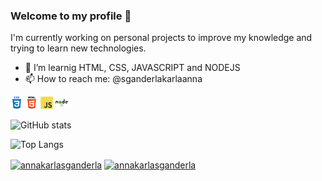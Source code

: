 ### Welcome to my profile 👋

I'm currently working on personal projects to improve my knowledge and trying to learn new technologies.

- 🌱 I’m learnig HTML, CSS, JAVASCRIPT and NODEJS
- 📫 How to reach me: @sganderlakarlaanna

<p align="left">
<img src="https://raw.githubusercontent.com/devicons/devicon/master/icons/css3/css3-plain-wordmark.svg" alt="css3"  width="20" height="20"/>
<img src="https://raw.githubusercontent.com/devicons/devicon/master/icons/html5/html5-original-wordmark.svg" alt="html5"  width="20" height="20"/>
<img src="https://raw.githubusercontent.com/devicons/devicon/master/icons/javascript/javascript-original.svg" alt="javascript" width="20" height="20"/>
<img src="https://raw.githubusercontent.com/devicons/devicon/master/icons/nodejs/nodejs-original-wordmark.svg" alt="nodejs" width="20" height="20"/>
</p>

![GitHub stats](https://github-readme-stats.vercel.app/api?username=darialves&show_icons=true&theme=tokyonight&hide=stars)

![Top Langs](https://github-readme-stats.vercel.app/api/top-langs/?username=darialves&theme=tokyonight&langs_count=6)



<p align="left">
<a href="https://linkedin.com/in/annakarlasganderla" target="blank"><img align="center" src="https://cdn.jsdelivr.net/npm/simple-icons@3.0.1/icons/linkedin.svg" alt="annakarlasganderla" height="20" width="20" /></a>
<a href="https://instagram.com/annasganderla" target="blank"><img align="center" src="https://cdn.jsdelivr.net/npm/simple-icons@3.0.1/icons/instagram.svg" alt="annakarlasganderla" height="20" width="20" /></a>
</p>





